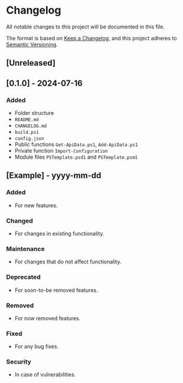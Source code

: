 # Changelog

All notable changes to this project will be documented in this file.

The format is based on [Keep a Changelog](https://keepachangelog.com/en/1.1.0/),
and this project adheres to [Semantic Versioning](https://semver.org/spec/v2.0.0.html).

## [Unreleased]

## [0.1.0] - 2024-07-16

### Added

- Folder structure
- `README.md`
- `CHANGELOG.md`
- `build.ps1`
- `config.json`
- Public functions `Get-ApiData.ps1`, `Add-ApiData.ps1`
- Private function `Import-Configuration`
- Module files `PSTemplate.psd1` and `PSTemplate.psm1`

## [Example] - yyyy-mm-dd

### Added

- For new features.

### Changed

- For changes in existing functionality.

### Maintenance

- For changes that do not affect functionality.

### Deprecated

- For soon-to-be removed features.

### Removed

- For now removed features.

### Fixed

- For any bug fixes.

### Security

- In case of vulnerabilities.
